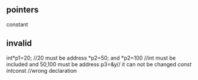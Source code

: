## pointers
constant
## invalid
int*p1=20; //20 must be address
*p2=50; and  *p2=100 //int must be included and 50,100 must be address
p3=&y// it can not be changed 
*const int*const //wrong declaration
